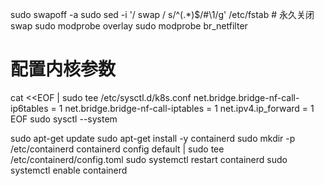 
sudo swapoff -a
sudo sed -i '/ swap / s/^\(.*\)$/#\1/g' /etc/fstab  # 永久关闭swap
sudo modprobe overlay
sudo modprobe br_netfilter

# 配置内核参数
cat <<EOF | sudo tee /etc/sysctl.d/k8s.conf
net.bridge.bridge-nf-call-ip6tables = 1
net.bridge.bridge-nf-call-iptables = 1
net.ipv4.ip_forward = 1
EOF
sudo sysctl --system


sudo apt-get update
sudo apt-get install -y containerd
sudo mkdir -p /etc/containerd
containerd config default | sudo tee /etc/containerd/config.toml
sudo systemctl restart containerd
sudo systemctl enable containerd


